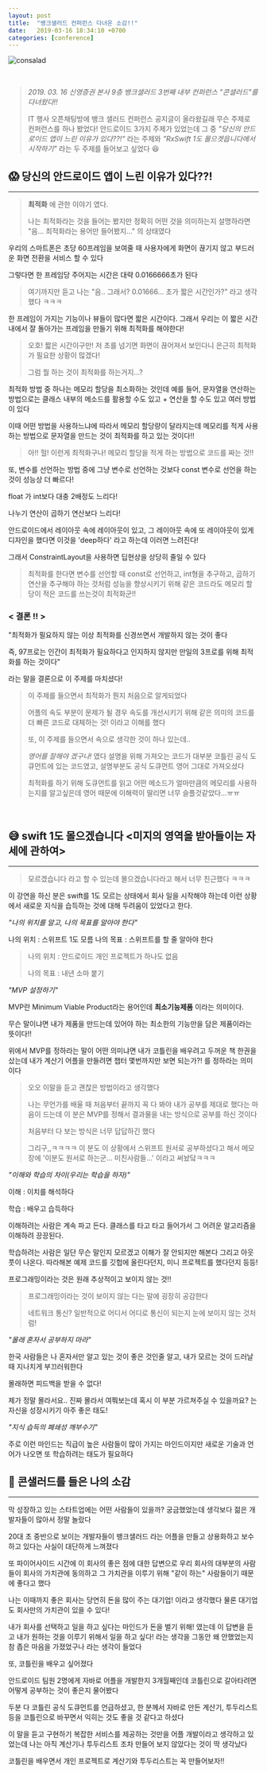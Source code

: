 ```yaml
---
layout: post
title:  "뱅크샐러드 컨퍼런스 다녀온 소감!!"
date:   2019-03-16 18:34:10 +0700
categories: [conference]
---
```

![consalad](https://user-images.githubusercontent.com/31889335/54476387-09bd0480-4840-11e9-9e0d-a3f99914f44c.PNG)

<br>


> _2019. 03. 16 신영증권 본사 9층 뱅크샐러드 3번째 내부 컨퍼런스 "콘샐러드"를 다녀왔다!!_ 
>
> IT 행사 오픈채팅방에 뱅크 샐러드 컨퍼런스 공지글이 올라왔길래 무슨 주제로 컨퍼런스를 하나 봤었다! 안드로이드 3가지 주제가 있었는데 그 중 _"당신의 안드로이드 앱이 느린 이유가 있다??!"_ 라는 주제와 _"RxSwift 1도 몰으겟읍니다에서 시작하기"_ 라는 두 주제를 들어보고 싶었다 😆

## 😱 당신의 안드로이드 앱이 느린 이유가 있다??!
---
>__최적화__ 에 관한 이야기 였다.
>
> 나는 최적화라는 것을 들어는 봤지만 정확히 어떤 것을 의미하는지 설명하라면 "음... 최적화라는 용어만 들어봤지..." 의 상태였다  

우리의 스마트폰은 초당 60프레임을 보여줄 때 사용자에게 화면이 끊기지 않고 부드러운 화면 전환을 서비스 할 수 있다

그렇다면 한 프레임당 주어지는 시간은 대략 0.0166666초가 된다

>여기까지만 듣고 나는 "음.. 그래서? 0.01666... 초가 짧은 시간인가?" 라고 생각했다 ㅋㅋㅋ

한 프레임이 가지는 기능이나 뷰들이 많다면 짧은 시간이다. 그래서 우리는 이 짧은 시간 내에서 잘 돌아가는 프레임을 만들기 위해 최적화를 해야한다!

> 오호! 짧은 시간이구만! 저 초를 넘기면 화면이 끊어져서 보인다니 은근히 최적화가 필요한 상황이 많겠다! 
>
>그럼 뭘 하는 것이 최적화를 하는거지...?

최적화 방법 중 하나는 메모리 할당을 최소화하는 것인데 예를 들어, 문자열을 연산하는 방법으로는 클래스 내부의 메소드를 활용할 수도 있고 + 연산을 할 수도 있고 여러 방법이 있다

이때 어떤 방법을 사용하느냐에 따라서 메모리 할당량이 달라지는데 메모리를 적게 사용하는 방법으로 문자열을 만드는 것이 최적화를 하고 있는 것이다!!

> 아!! 헐! 이런게 최적화구나! 메모리 할당을 적게 하는 방법으로 코드를 짜는 것!!

또, 변수를 선언하는 방법 중에 그냥 변수로 선언하는 것보다 const 변수로 선언을 하는 것이 성능상 더 빠르다!

float 가 int보다 대충 2배정도 느리다!

나누기 연산이 곱하기 연산보다 느리다!

안드로이드에서 레이아웃 속에 레이아웃이 있고, 그 레이아웃 속에 또 레이아웃이 있게 디자인을 했다면 이것을 'deep하다' 라고 하는데 이러면 느려진다!

그래서 ConstraintLayout을 사용하면 딥현상을 상당히 줄일 수 있다

> 최적화를 한다면 변수를 선언할 때 const로 선언하고, int형을 추구하고, 곱하기 연산을 추구해야 하는 것처럼 성능을 향상시키기 위해 같은 코드라도 메모리 할당이 적은 코드를 쓰는것이 최적화군!!

### < 결론 !! >

"최적화가 필요하지 않는 이상 최적화를 신경쓰면서 개발하지 않는 것이 좋다 

즉, 97프로는 인간이 최적화가 필요하다고 인지하지 않지만 만일의 3프로를 위해 최적화를 하는 것이다"

라는 말을 결론으로 이 주제를 마치셨다!

> 이 주제를 들으면서 최적화가 뭔지 처음으로 알게되었다
>
>어플의 속도 부분이 문제가 될 경우 속도를 개선시키기 위해 같은 의미의 코드를 더 빠른 코드로 대체하는 것! 이라고 이해를 했다
>
>또, 이 주제를 들으면서 속으로 생각한 것이 하나 있는데..
>
> _영어를 잘해야 겠구나!_ 였다 설명을 위해 가져오는 코드가 대부분 코틀린 공식 도큐먼트에 있는 코드였고, 설명부분도 공식 도큐먼트 영어 그대로 가져오셨다 
>
>최적화를 하기 위해 도큐먼트를 읽고 어떤 메소드가 얼마만큼의 메모리를 사용하는지를 알고싶은데 영어 때문에 이해력이 딸리면 너무 슬플것같았다...ㅠㅠ

<br>

## 😅 swift 1도 몰으겠습니다 <미지의 영역을 받아들이는 자세에 관하여>
---
> 모르겠습니다 라고 할 수 있는데 몰으겠습니다라고 해서 너무 친근했다 ㅋㅋㅋ

이 강연을 하신 분은 swift를 1도 모르는 상태에서 회사 일을 시작해야 하는데 이런 상황에서 새로운 지식을 습득하는 것에 대해 두려움이 있었다고 한다. 

_"나의 위치를 알고, 나의 목표를 알아야 한다"_

나의 위치 : 스위프트 1도 모름
나의 목표 : 스위프트를 할 줄 알아야 한다

>나의 위치 : 안드로이드 개인 프로젝트가 하나도 없음
>
>나의 목표 : 내년 소마 붙기

_"MVP 설정하기"_

MVP란 Minimum Viable Product라는 용어인데 __최소기능제품__ 이라는 의미이다. 

무슨 말이냐면 내가 제품을 만드는데 있어야 하는 최소한의 기능만을 담은 제품이라는 뜻이다!!

위에서 MVP를 정하라는 말이 어떤 의미냐면 내가 코틀린을 배우려고 두꺼운 책 한권을 샀는데 내가 계산기 어플을 만들려면 챕터 몇번까지만 보면 되는가?! 를 정하라는 의미이다

> 오오 이말을 듣고 괜찮은 방법이라고 생각했다 
>
> 나는 무언가를 배울 때 처음부터 끝까지 꼭 다 봐야 내가 공부를 제대로 했다는 마음이 드는데 이 분은 MVP를 정해서 결과물을 내는 방식으로 공부를 하신 것이다
>
> 처음부터 다 보는 방식은 너무 답답하긴 했다
>
>그리구,,ㅋㅋㅋㅋ 이 분도 이 상황에서 스위프트 원서로 공부하셨다고 해서 메모장에 '이분도 원서로 하는군... 미친사람들...' 이라고 써놨닼ㅋㅋㅋ

_"이해와 학습의 차이(우리는 학습을 하자)"_

이해 : 이치를 해석하다

학습 : 배우고 습득하다

이해하려는 사람은 계속 파고 든다. 클래스를 타고 타고 들어가서 그 어려운 알고리즘을 이해하려 끙끙된다.

학습하려는 사람은 일단 무슨 말인지 모르겠고 이해가 잘 안되지만 해본다 그리고 아웃풋이 나온다. 따라해본 예제 코드를 깃헙에 올린다던지, 미니 프로젝트를 했다던지 등등!

프로그래밍이라는 것은 원래 추상적이고 보이지 않는 것!!

> 프로그래밍이라는 것이 보이지 않는 다는 말에 굉장히 공감한다
>
> 네트워크 통신? 일반적으로 어디서 어디로 통신이 되는지 눈에 보이지 않는 것처럼! 

_"몰래 혼자서 공부하지 마라"_

한국 사람들은 나 혼자서만 알고 있는 것이 좋은 것인줄 알고, 내가 모르는 것이 드러날 때 지나치게 부끄러워한다

몰래하면 피드백을 받을 수 없다!

제가 정말 몰라서요.. 진짜 몰라서 여쭤보는데 혹시 이 부분 가르쳐주실 수 있을까요? 는 자신을 성장시키기 아주 좋은 태도!

_"지식 습득의 폐쇄성 깨부수기"_

주로 이런 마인드는 직급이 높은 사람들이 많이 가지는 마인드이지만 새로운 기술과 언어가 나오면 또 학습하려는 태도가 필요하다

## 💨 콘샐러드를 들은 나의 소감
---
막 성장하고 있는 스타트업에는 어떤 사람들이 있을까? 궁금했었는데 생각보다 젊은 개발자들이 많아서 정말 놀랐다

20대 초 중반으로 보이는 개발자들이 뱅크샐러드 라는 어플을 만들고 상용화하고 보수하고 있다는 사실이 대단하게 느껴졌다 

또 파이어사이드 시간에 이 회사의 좋은 점에 대한 답변으로 우리 회사의 대부분의 사람들이 회사의 가치관에 동의하고 그 가치관을 이루기 위해 "같이 하는" 사람들이기 때문에 좋다고 했다

나는 이때까지 좋은 회사는 당연히 돈을 많이 주는 대기업! 이라고 생각했다 물론 대기업도 회사만의 가치관이 있을 수 있다! 

 내가 회사를 선택하고 일을 하고 싶다는 마인드가 돈을 벌기 위해! 였는데 이 답변을 듣고 내가 원하는 것을 이루기 위해서 일을 하고 싶다! 라는 생각을 그동안 왜 안했었는지 참 좁은 마음을 가졌었구나 라는 생각이 들었다

또, 코틀린을 배우고 싶어졌다 

안드로이드 팀원 2명에게 자바로 어플을 개발한지 3개월째인데 코틀린으로 갈아타려면 어떻게 공부하는 것이 좋은지 물어봤다

두분 다 코틀린 공식 도큐먼트를 언급하셨고, 한 분께서 자바로 만든 계산기, 투두리스트 등을 코틀린으로 바꾸면서 익히는 것도 좋을 것 같다고 하셨다

이 말을 듣고 구현하기 복잡한 서비스를 제공하는 것만을 어플 개발이라고 생각하고 있었는데 나는 아직 계산기나 투두리스트 조차 만들어 보지 않았다는 것이 딱 생각났다 

코틀린을 배우면서 개인 프로젝트로 계산기와 투두리스트는 꼭 만들어보자!!
